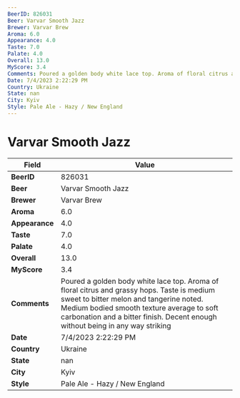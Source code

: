 ```yaml
---
BeerID: 826031
Beer: Varvar Smooth Jazz
Brewer: Varvar Brew
Aroma: 6.0
Appearance: 4.0
Taste: 7.0
Palate: 4.0
Overall: 13.0
MyScore: 3.4
Comments: Poured a golden body white lace top. Aroma of floral citrus and grassy hops. Taste is medium sweet to bitter melon and tangerine noted. Medium bodied smooth texture average to soft carbonation and a bitter finish. Decent enough without being in any way striking
Date: 7/4/2023 2:22:29 PM
Country: Ukraine
State: nan
City: Kyiv
Style: Pale Ale - Hazy / New England
---
```


# Varvar Smooth Jazz

| Field         | Value |
|---------------|-------|
| **BeerID** | 826031 |
| **Beer** | Varvar Smooth Jazz |
| **Brewer** | Varvar Brew |
| **Aroma** | 6.0 |
| **Appearance** | 4.0 |
| **Taste** | 7.0 |
| **Palate** | 4.0 |
| **Overall** | 13.0 |
| **MyScore** | 3.4 |
| **Comments** | Poured a golden body white lace top. Aroma of floral citrus and grassy hops. Taste is medium sweet to bitter melon and tangerine noted. Medium bodied smooth texture average to soft carbonation and a bitter finish. Decent enough without being in any way striking  |
| **Date** | 7/4/2023 2:22:29 PM |
| **Country** | Ukraine |
| **State** | nan |
| **City** | Kyiv |
| **Style** | Pale Ale - Hazy / New England |

